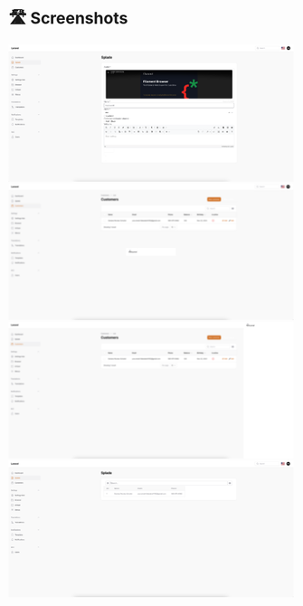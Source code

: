 # 🛣️ Screenshots

[![Screenshot](https://raw.githubusercontent.com/tomatophp/filament-splade/master/arts/form.png)](https://raw.githubusercontent.com/tomatophp/filament-splade/master/arts/form.png) [![Screenshot](https://raw.githubusercontent.com/tomatophp/filament-splade/master/arts/modal.png)](https://raw.githubusercontent.com/tomatophp/filament-splade/master/arts/modal.png) [![Screenshot](https://raw.githubusercontent.com/tomatophp/filament-splade/master/arts/slideover.png)](https://raw.githubusercontent.com/tomatophp/filament-splade/master/arts/slideover.png) [![Screenshot](https://raw.githubusercontent.com/tomatophp/filament-splade/master/arts/table.png)](https://raw.githubusercontent.com/tomatophp/filament-splade/master/arts/table.png)
